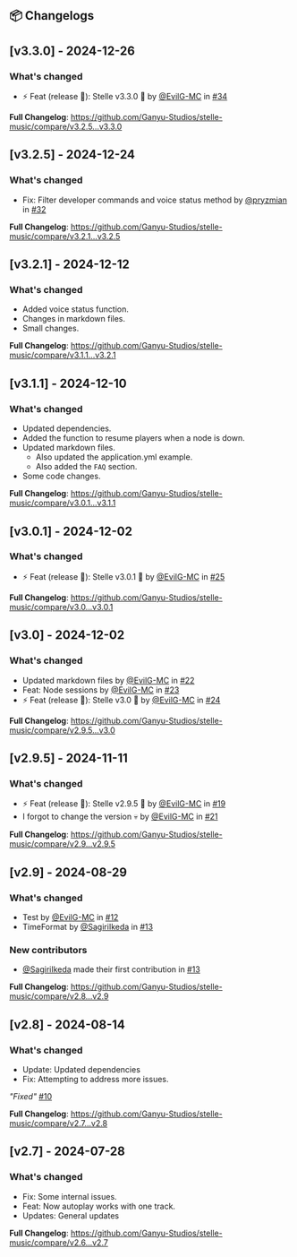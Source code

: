 ## 📦 Changelogs

## [v3.3.0] - 2024-12-26
### What's changed
* ⚡ Feat (release 🤖): Stelle v3.3.0 🎉 by [@EvilG-MC](https://github.com/EvilG-MC) in [#34](https://github.com/Ganyu-Studios/stelle-music/pull/34)

**Full Changelog**: https://github.com/Ganyu-Studios/stelle-music/compare/v3.2.5...v3.3.0

## [v3.2.5] - 2024-12-24
### What's changed
* Fix: Filter developer commands and voice status method by [@pryzmian](https://github.com/pryzmian) in [#32](https://github.com/Ganyu-Studios/stelle-music/pull/32)

**Full Changelog**: https://github.com/Ganyu-Studios/stelle-music/compare/v3.2.1...v3.2.5

## [v3.2.1] - 2024-12-12
### What's changed
* Added voice status function.
* Changes in markdown files.
* Small changes.

**Full Changelog**: https://github.com/Ganyu-Studios/stelle-music/compare/v3.1.1...v3.2.1

## [v3.1.1] - 2024-12-10
### What's changed
* Updated dependencies.
* Added the function to resume players when a node is down.
* Updated markdown files.
    * Also updated the application.yml example.
    * Also added the `FAQ` section.
* Some code changes.

**Full Changelog**: https://github.com/Ganyu-Studios/stelle-music/compare/v3.0.1...v3.1.1

## [v3.0.1] - 2024-12-02
### What's changed
* ⚡ Feat (release 🤖): Stelle v3.0.1 🎉 by [@EvilG-MC](https://github.com/EvilG-MC) in [#25](https://github.com/Ganyu-Studios/stelle-music/pull/25)

**Full Changelog**: https://github.com/Ganyu-Studios/stelle-music/compare/v3.0...v3.0.1

## [v3.0] - 2024-12-02
### What's changed
* Updated markdown files by [@EvilG-MC](https://github.com/EvilG-MC) in [#22](https://github.com/Ganyu-Studios/stelle-music/pull/22)
* Feat: Node sessions by [@EvilG-MC](https://github.com/EvilG-MC) in [#23](https://github.com/Ganyu-Studios/stelle-music/pull/23)
* ⚡ Feat (release 🤖): Stelle v3.0 🎉 by [@EvilG-MC](https://github.com/EvilG-MC) in [#24](https://github.com/Ganyu-Studios/stelle-music/pull/24)

**Full Changelog**: https://github.com/Ganyu-Studios/stelle-music/compare/v2.9.5...v3.0

## [v2.9.5] - 2024-11-11
### What's changed
* ⚡ Feat (release 🤖): Stelle v2.9.5 🎉 by [@EvilG-MC](https://github.com/EvilG-MC) in [#19](https://github.com/Ganyu-Studios/stelle-music/pull/19)
* I forgot to change the version :skull: by [@EvilG-MC](https://github.com/EvilG-MC) in [#21](https://github.com/Ganyu-Studios/stelle-music/pull/21)

**Full Changelog**: https://github.com/Ganyu-Studios/stelle-music/compare/v2.9...v2.9.5

## [v2.9] - 2024-08-29
### What's changed
* Test by [@EvilG-MC](https://github.com/EvilG-MC) in [#12](https://github.com/Ganyu-Studios/stelle-music/pull/12)
* TimeFormat by [@SagiriIkeda](https://github.com/SagiriIkeda) in [#13](https://github.com/Ganyu-Studios/stelle-music/pull/13)

### New contributors
* [@SagiriIkeda](https://github.com/SagiriIkeda) made their first contribution in [#13](https://github.com/Ganyu-Studios/stelle-music/pull/13)

**Full Changelog**: https://github.com/Ganyu-Studios/stelle-music/compare/v2.8...v2.9

## [v2.8] - 2024-08-14
### What's changed
* Update: Updated dependencies
* Fix: Attempting to address more issues.

_"Fixed"_ [#10](https://github.com/Ganyu-Studios/stelle-music/issues/10)

**Full Changelog**: https://github.com/Ganyu-Studios/stelle-music/compare/v2.7...v2.8

## [v2.7] - 2024-07-28
### What's changed
* Fix: Some internal issues.
* Feat: Now autoplay works with one track.
* Updates: General updates

**Full Changelog**: https://github.com/Ganyu-Studios/stelle-music/compare/v2.6...v2.7